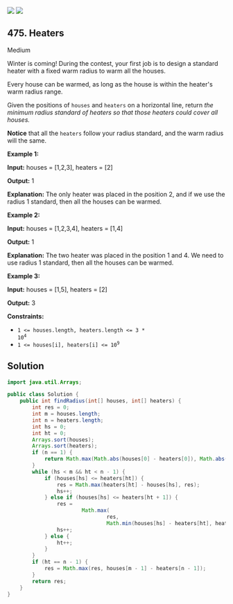 [![](https://img.shields.io/github/stars/javadev/LeetCode-in-Java?label=Stars&style=flat-square)](https://github.com/javadev/LeetCode-in-Java)
[![](https://img.shields.io/github/forks/javadev/LeetCode-in-Java?label=Fork%20me%20on%20GitHub%20&style=flat-square)](https://github.com/javadev/LeetCode-in-Java/fork)

## 475\. Heaters

Medium

Winter is coming! During the contest, your first job is to design a standard heater with a fixed warm radius to warm all the houses.

Every house can be warmed, as long as the house is within the heater's warm radius range.

Given the positions of `houses` and `heaters` on a horizontal line, return _the minimum radius standard of heaters so that those heaters could cover all houses._

**Notice** that all the `heaters` follow your radius standard, and the warm radius will the same.

**Example 1:**

**Input:** houses = [1,2,3], heaters = [2]

**Output:** 1

**Explanation:** The only heater was placed in the position 2, and if we use the radius 1 standard, then all the houses can be warmed.

**Example 2:**

**Input:** houses = [1,2,3,4], heaters = [1,4]

**Output:** 1

**Explanation:** The two heater was placed in the position 1 and 4. We need to use radius 1 standard, then all the houses can be warmed.

**Example 3:**

**Input:** houses = [1,5], heaters = [2]

**Output:** 3

**Constraints:**

*   <code>1 <= houses.length, heaters.length <= 3 * 10<sup>4</sup></code>
*   <code>1 <= houses[i], heaters[i] <= 10<sup>9</sup></code>

## Solution

```java
import java.util.Arrays;

public class Solution {
    public int findRadius(int[] houses, int[] heaters) {
        int res = 0;
        int m = houses.length;
        int n = heaters.length;
        int hs = 0;
        int ht = 0;
        Arrays.sort(houses);
        Arrays.sort(heaters);
        if (n == 1) {
            return Math.max(Math.abs(houses[0] - heaters[0]), Math.abs(houses[m - 1] - heaters[0]));
        }
        while (hs < m && ht < n - 1) {
            if (houses[hs] <= heaters[ht]) {
                res = Math.max(heaters[ht] - houses[hs], res);
                hs++;
            } else if (houses[hs] <= heaters[ht + 1]) {
                res =
                        Math.max(
                                res,
                                Math.min(houses[hs] - heaters[ht], heaters[ht + 1] - houses[hs]));
                hs++;
            } else {
                ht++;
            }
        }
        if (ht == n - 1) {
            res = Math.max(res, houses[m - 1] - heaters[n - 1]);
        }
        return res;
    }
}
```